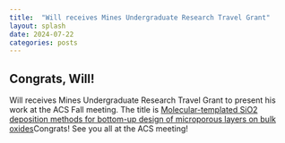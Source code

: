 ```yaml
---
title:  "Will receives Mines Undergraduate Research Travel Grant"
layout: splash
date: 2024-07-22
categories: posts
---
```


## Congrats, Will! 

Will receives Mines Undergraduate Research Travel Grant to present his work at the ACS Fall meeting. The title is [Molecular-templated SiO2 deposition methods for bottom-up design of microporous layers on bulk oxides](https://acs.digitellinc.com/p/s/molecular-templated-sio2-deposition-methods-for-bottom-up-design-of-microporous-layers-on-bulk-oxides-604915)Congrats! See you all at the ACS meeting! 
